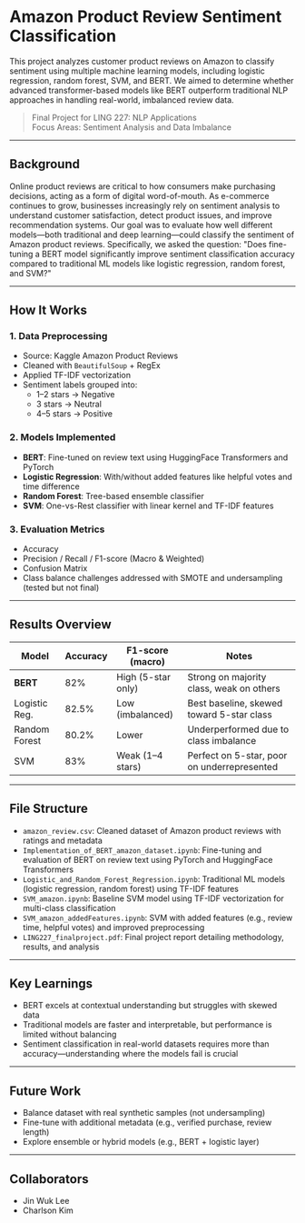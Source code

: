 # Amazon Product Review Sentiment Classification
This project analyzes customer product reviews on Amazon to classify sentiment using multiple machine learning models, including logistic regression, random forest, SVM, and BERT. We aimed to determine whether advanced transformer-based models like BERT outperform traditional NLP approaches in handling real-world, imbalanced review data.

> Final Project for LING 227: NLP Applications  
> Focus Areas: Sentiment Analysis and Data Imbalance  

---

## Background

Online product reviews are critical to how consumers make purchasing decisions, acting as a form of digital word-of-mouth. As e-commerce continues to grow, businesses increasingly rely on sentiment analysis to understand customer satisfaction, detect product issues, and improve recommendation systems. Our goal was to evaluate how well different models—both traditional and deep learning—could classify the sentiment of Amazon product reviews. Specifically, we asked the question: "Does fine-tuning a BERT model significantly improve sentiment classification accuracy compared to traditional ML models like logistic regression, random forest, and SVM?"

---
## How It Works
### 1. Data Preprocessing
- Source: Kaggle Amazon Product Reviews
- Cleaned with `BeautifulSoup` + RegEx
- Applied TF-IDF vectorization
- Sentiment labels grouped into:
  - 1–2 stars → Negative
  - 3 stars → Neutral
  - 4–5 stars → Positive
### 2. Models Implemented
- **BERT**: Fine-tuned on review text using HuggingFace Transformers and PyTorch
- **Logistic Regression**: With/without added features like helpful votes and time difference
- **Random Forest**: Tree-based ensemble classifier
- **SVM**: One-vs-Rest classifier with linear kernel and TF-IDF features
### 3. Evaluation Metrics
- Accuracy
- Precision / Recall / F1-score (Macro & Weighted)
- Confusion Matrix
- Class balance challenges addressed with SMOTE and undersampling (tested but not final)
---

## Results Overview
| Model             | Accuracy | F1-score (macro) | Notes                                      |
|------------------|----------|------------------|--------------------------------------------|
| **BERT**         | 82%      | High (5-star only)| Strong on majority class, weak on others   |
| Logistic Reg.    | 82.5%    | Low (imbalanced) | Best baseline, skewed toward 5-star class  |
| Random Forest    | 80.2%    | Lower            | Underperformed due to class imbalance       |
| SVM              | 83%      | Weak (1–4 stars) | Perfect on 5-star, poor on underrepresented|

---

## File Structure
- `amazon_review.csv`: Cleaned dataset of Amazon product reviews with ratings and metadata  
- `Implementation_of_BERT_amazon_dataset.ipynb`: Fine-tuning and evaluation of BERT on review text using PyTorch and HuggingFace Transformers  
- `Logistic_and_Random_Forest_Regression.ipynb`: Traditional ML models (logistic regression, random forest) using TF-IDF features  
- `SVM_amazon.ipynb`: Baseline SVM model using TF-IDF vectorization for multi-class classification  
- `SVM_amazon_addedFeatures.ipynb`: SVM with added features (e.g., review time, helpful votes) and improved preprocessing  
- `LING227_finalproject.pdf`: Final project report detailing methodology, results, and analysis

---

## Key Learnings
- BERT excels at contextual understanding but struggles with skewed data
- Traditional models are faster and interpretable, but performance is limited without balancing
- Sentiment classification in real-world datasets requires more than accuracy—understanding where the models fail is crucial

---

## Future Work
- Balance dataset with real synthetic samples (not undersampling)
- Fine-tune with additional metadata (e.g., verified purchase, review length)
- Explore ensemble or hybrid models (e.g., BERT + logistic layer)

---

## Collaborators
- Jin Wuk Lee
- Charlson Kim


